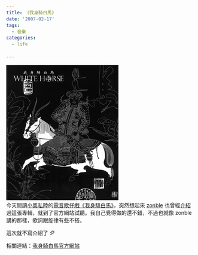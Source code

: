 ```yaml
---
title: 《我身騎白馬》
date: '2007-02-17'
tags:
  - 音樂
categories:
  - life

---
```

[![《我身騎白馬》專輯封面](images/0.jpg)](http://www.flickr.com/photos/yurenju/392537082/)  
今天閱讀[小奧私陸](http://littleoslo.com/cnt/home/)的[電音歌仔戲《我身騎白馬》](http://www.littleoslo.com/cnt/home/?p=877)，突然想起來 [zonble](http://zonble.twbbs.org/) 也曾經[介紹](http://zonble.twbbs.org/archives/2007_02/926.php)過這張專輯，就到了官方網站試聽。我自己覺得做的還不錯，不過也就像 zonble 講的那樣，歌詞跟旋律有些不搭。  
  
這次就不寫介紹了 :P  
  
相關連結：[我身騎白馬官方網站](http://majormusic.com.tw/)